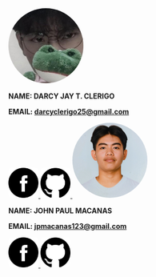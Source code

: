 

<img src="img/darcgit.jpg" alt="DARCY CLERIGO" width="150" style="border-radius:50%"> 

**NAME: DARCY JAY T. CLERIGO**


**EMAIL: darcyclerigo25@gmail.com**

<a href="https://www.facebook.com/share/16A5m5e3pM/" target="_blank">
  <img src="img/Facebook_black.png" alt="Facebook Icon" width="60" style="border-radius:10%">
</a>
<a href="https://github.com/darcykekw" target="_blank">
  <img src="img/Github_black.png" alt="Github Icon" width="60" style="border-radius:10%">
</a>

<img src="img/1000534991.png" alt="John Paul Macanas" width="150" style="border-radius:50%">

**NAME: JOHN PAUL MACANAS**


**EMAIL: jpmacanas123@gmail.com**

<a href="https://www.facebook.com/share/1EpVmtkms8/" target="_blank">
  <img src="img/Facebook_black.png" alt="Facebook Icon" width="60" style="border-radius:10%">
</a>
<a href="https://github.com/johnpaulmacanas" target="_blank">
  <img src="img/Github_black.png" alt="Github Icon" width="60" style="border-radius:10%">
</a>
